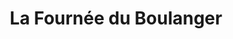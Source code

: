 ---
title: "La Fournée du Boulanger"
url: /saint-calais/la-fournee-du-boulanger/
shop: boulangerie
---